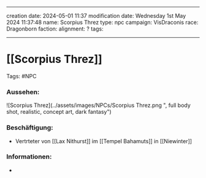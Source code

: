 
---
creation date: 2024-05-01 11:37 
modification date: Wednesday 1st May 2024 11:37:48 
name: Scorpius Threz
type: npc 
campaign: VisDraconis
race: Dragonborn
faction:
alignment: ?
tags:

--- 

# [[Scorpius Threz]]

Tags: #NPC

### Aussehen:
![Scorpius Threz](../assets/images/NPCs/Scorpius Threz.png ", full body shot, realistic, concept art, dark fantasy")

### Beschäftigung:
- Vertrteter von [[Lax Nithurst]] im [[Tempel Bahamuts]] in [[Niewinter]]

### Informationen:
- 
